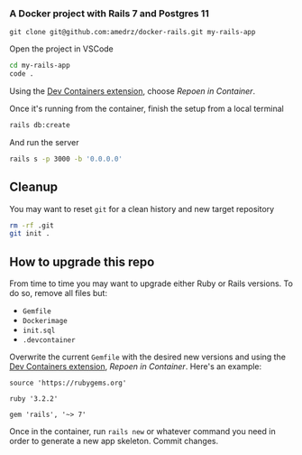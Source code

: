 ### A Docker project with Rails 7 and Postgres 11

```
git clone git@github.com:amedrz/docker-rails.git my-rails-app
```

Open the project in VSCode

```bash
cd my-rails-app
code .
```

Using the [Dev Containers extension](https://code.visualstudio.com/docs/devcontainers/containers), choose _Repoen in Container_.

Once it's running from the container, finish the setup from a local terminal

```bash
rails db:create
```

And run the server

```bash
rails s -p 3000 -b '0.0.0.0'
```

## Cleanup

You may want to reset `git` for a clean history and new target repository
```bash
rm -rf .git
git init .
```

## How to upgrade this repo

From time to time you may want to upgrade either Ruby or Rails versions. To do so, remove all files but:

- `Gemfile`
- `Dockerimage`
- `init.sql`
- `.devcontainer`

Overwrite the current `Gemfile` with the desired new versions and using the [Dev Containers extension](https://code.visualstudio.com/docs/devcontainers/containers), _Repoen in Container_. Here's an example:

```
source 'https://rubygems.org'

ruby '3.2.2'

gem 'rails', '~> 7'
```

Once in the container, run `rails new` or whatever command you need in order to generate a new app skeleton. Commit changes.


